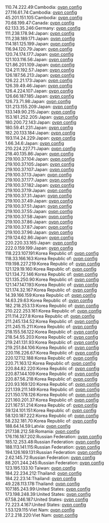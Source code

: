 110.74.222.49:Cambodia: [ovpn config](vpn/110_74_222_49.ovpn)  
27.116.61.74:Cambodia: [ovpn config](vpn/27_116_61_74.ovpn)  
45.201.151.105:Cambodia: [ovpn config](vpn/45_201_151_105.ovpn)  
70.68.199.47:Canada: [ovpn config](vpn/70_68_199_47.ovpn)  
62.133.35.246:Germany: [ovpn config](vpn/62_133_35_246.ovpn)  
111.238.178.94:Japan: [ovpn config](vpn/111_238_178_94.ovpn)  
111.238.189.171:Japan: [ovpn config](vpn/111_238_189_171.ovpn)  
114.181.125.199:Japan: [ovpn config](vpn/114_181_125_199.ovpn)  
116.94.120.79:Japan: [ovpn config](vpn/116_94_120_79.ovpn)  
120.74.174.177:Japan: [ovpn config](vpn/120_74_174_177.ovpn)  
121.103.116.56:Japan: [ovpn config](vpn/121_103_116_56.ovpn)  
121.86.201.109:Japan: [ovpn config](vpn/121_86_201_109.ovpn)  
124.211.192.57:Japan: [ovpn config](vpn/124_211_192_57.ovpn)  
126.187.56.213:Japan: [ovpn config](vpn/126_187_56_213.ovpn)  
126.22.21.173:Japan: [ovpn config](vpn/126_22_21_173.ovpn)  
126.39.49.46:Japan: [ovpn config](vpn/126_39_49_46.ovpn)  
126.4.224.107:Japan: [ovpn config](vpn/126_4_224_107.ovpn)  
126.66.187.185:Japan: [ovpn config](vpn/126_66_187_185.ovpn)  
126.73.71.98:Japan: [ovpn config](vpn/126_73_71_98.ovpn)  
131.213.155.209:Japan: [ovpn config](vpn/131_213_155_209.ovpn)  
133.149.90.215:Japan: [ovpn config](vpn/133_149_90_215.ovpn)  
153.161.252.205:Japan: [ovpn config](vpn/153_161_252_205.ovpn)  
180.200.72.143:Japan: [ovpn config](vpn/180_200_72_143.ovpn)  
180.59.41.231:Japan: [ovpn config](vpn/180_59_41_231.ovpn)  
182.20.133.184:Japan: [ovpn config](vpn/182_20_133_184.ovpn)  
193.114.24.229:Japan: [ovpn config](vpn/193_114_24_229.ovpn)  
1.66.34.6:Japan: [ovpn config](vpn/1_66_34_6.ovpn)  
210.224.227.71:Japan: [ovpn config](vpn/210_224_227_71.ovpn)  
218.40.135.86:Japan: [ovpn config](vpn/218_40_135_86.ovpn)  
219.100.37.104:Japan: [ovpn config](vpn/219_100_37_104.ovpn)  
219.100.37.105:Japan: [ovpn config](vpn/219_100_37_105.ovpn)  
219.100.37.107:Japan: [ovpn config](vpn/219_100_37_107.ovpn)  
219.100.37.13:Japan: [ovpn config](vpn/219_100_37_13.ovpn)  
219.100.37.177:Japan: [ovpn config](vpn/219_100_37_177.ovpn)  
219.100.37.182:Japan: [ovpn config](vpn/219_100_37_182.ovpn)  
219.100.37.19:Japan: [ovpn config](vpn/219_100_37_19.ovpn)  
219.100.37.31:Japan: [ovpn config](vpn/219_100_37_31.ovpn)  
219.100.37.49:Japan: [ovpn config](vpn/219_100_37_49.ovpn)  
219.100.37.51:Japan: [ovpn config](vpn/219_100_37_51.ovpn)  
219.100.37.55:Japan: [ovpn config](vpn/219_100_37_55.ovpn)  
219.100.37.58:Japan: [ovpn config](vpn/219_100_37_58.ovpn)  
219.100.37.86:Japan: [ovpn config](vpn/219_100_37_86.ovpn)  
219.100.37.87:Japan: [ovpn config](vpn/219_100_37_87.ovpn)  
219.100.37.96:Japan: [ovpn config](vpn/219_100_37_96.ovpn)  
219.124.62.86:Japan: [ovpn config](vpn/219_124_62_86.ovpn)  
220.220.33.165:Japan: [ovpn config](vpn/220_220_33_165.ovpn)  
222.0.159.199:Japan: [ovpn config](vpn/222_0_159_199.ovpn)  
118.223.107.191:Korea Republic of: [ovpn config](vpn/118_223_107_191.ovpn)  
118.33.166.163:Korea Republic of: [ovpn config](vpn/118_33_166_163.ovpn)  
119.198.227.219:Korea Republic of: [ovpn config](vpn/119_198_227_219.ovpn)  
121.129.19.160:Korea Republic of: [ovpn config](vpn/121_129_19_160.ovpn)  
121.134.72.146:Korea Republic of: [ovpn config](vpn/121_134_72_146.ovpn)  
121.135.250.90:Korea Republic of: [ovpn config](vpn/121_135_250_90.ovpn)  
121.147.147.193:Korea Republic of: [ovpn config](vpn/121_147_147_193.ovpn)  
121.174.32.167:Korea Republic of: [ovpn config](vpn/121_174_32_167.ovpn)  
14.39.166.159:Korea Republic of: [ovpn config](vpn/14_39_166_159.ovpn)  
14.63.29.63:Korea Republic of: [ovpn config](vpn/14_63_29_63.ovpn)  
182.218.253.13:Korea Republic of: [ovpn config](vpn/182_218_253_13.ovpn)  
210.222.253.161:Korea Republic of: [ovpn config](vpn/210_222_253_161.ovpn)  
211.114.227.8:Korea Republic of: [ovpn config](vpn/211_114_227_8.ovpn)  
211.245.134.52:Korea Republic of: [ovpn config](vpn/211_245_134_52.ovpn)  
211.245.15.211:Korea Republic of: [ovpn config](vpn/211_245_15_211.ovpn)  
218.155.56.122:Korea Republic of: [ovpn config](vpn/218_155_56_122.ovpn)  
218.54.55.203:Korea Republic of: [ovpn config](vpn/218_54_55_203.ovpn)  
219.241.131.93:Korea Republic of: [ovpn config](vpn/219_241_131_93.ovpn)  
219.251.84.106:Korea Republic of: [ovpn config](vpn/219_251_84_106.ovpn)  
220.116.226.67:Korea Republic of: [ovpn config](vpn/220_116_226_67.ovpn)  
220.127.12.188:Korea Republic of: [ovpn config](vpn/220_127_12_188.ovpn)  
220.71.163.12:Korea Republic of: [ovpn config](vpn/220_71_163_12.ovpn)  
220.84.82.220:Korea Republic of: [ovpn config](vpn/220_84_82_220.ovpn)  
220.87.144.109:Korea Republic of: [ovpn config](vpn/220_87_144_109.ovpn)  
220.87.56.218:Korea Republic of: [ovpn config](vpn/220_87_56_218.ovpn)  
220.93.169.120:Korea Republic of: [ovpn config](vpn/220_93_169_120.ovpn)  
221.139.211.149:Korea Republic of: [ovpn config](vpn/221_139_211_149.ovpn)  
221.150.178.126:Korea Republic of: [ovpn config](vpn/221_150_178_126.ovpn)  
221.160.201.37:Korea Republic of: [ovpn config](vpn/221_160_201_37.ovpn)  
221.167.51.214:Korea Republic of: [ovpn config](vpn/221_167_51_214.ovpn)  
39.124.101.151:Korea Republic of: [ovpn config](vpn/39_124_101_151.ovpn)  
58.120.187.222:Korea Republic of: [ovpn config](vpn/58_120_187_222.ovpn)  
58.232.181.70:Korea Republic of: [ovpn config](vpn/58_232_181_70.ovpn)  
188.64.14.59:Latvia: [ovpn config](vpn/188_64_14_59.ovpn)  
217.138.212.58:Romania: [ovpn config](vpn/217_138_212_58.ovpn)  
176.116.187.202:Russian Federation: [ovpn config](vpn/176_116_187_202.ovpn)  
185.12.253.48:Russian Federation: [ovpn config](vpn/185_12_253_48.ovpn)  
188.113.141.115:Russian Federation: [ovpn config](vpn/188_113_141_115.ovpn)  
194.126.169.131:Russian Federation: [ovpn config](vpn/194_126_169_131.ovpn)  
2.62.145.72:Russian Federation: [ovpn config](vpn/2_62_145_72.ovpn)  
88.201.244.245:Russian Federation: [ovpn config](vpn/88_201_244_245.ovpn)  
123.195.133.10:Taiwan: [ovpn config](vpn/123_195_133_10.ovpn)  
184.22.234.212:Thailand: [ovpn config](vpn/184_22_234_212.ovpn)  
184.22.23.14:Thailand: [ovpn config](vpn/184_22_23_14.ovpn)  
49.228.113.178:Thailand: [ovpn config](vpn/49_228_113_178.ovpn)  
107.185.243.99:United States: [ovpn config](vpn/107_185_243_99.ovpn)  
173.198.248.39:United States: [ovpn config](vpn/173_198_248_39.ovpn)  
67.58.246.187:United States: [ovpn config](vpn/67_58_246_187.ovpn)  
72.223.4.167:United States: [ovpn config](vpn/72_223_4_167.ovpn)  
1.53.129.115:Viet Nam: [ovpn config](vpn/1_53_129_115.ovpn)  
27.2.218.220:Viet Nam: [ovpn config](vpn/27_2_218_220.ovpn)  
